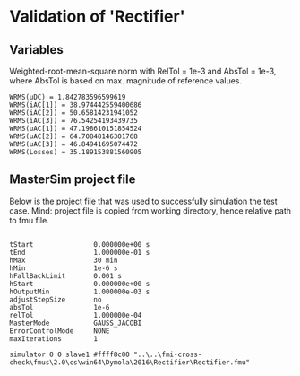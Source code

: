 # Validation of 'Rectifier'

## Variables
Weighted-root-mean-square norm with RelTol = 1e-3 and AbsTol = 1e-3, where
AbsTol is based on max. magnitude of reference values.

```
WRMS(uDC) = 1.842783596599619
WRMS(iAC[1]) = 38.974442559400686
WRMS(iAC[2]) = 50.65814231941052
WRMS(iAC[3]) = 76.54254193439735
WRMS(uAC[1]) = 47.198610151854524
WRMS(uAC[2]) = 64.70848146301768
WRMS(uAC[3]) = 46.84941695074472
WRMS(Losses) = 35.189153881560905
```

## MasterSim project file

Below is the project file that was used to successfully simulation the test case.
Mind: project file is copied from working directory, hence relative path to fmu file.

```

tStart               0.000000e+00 s
tEnd                 1.000000e-01 s
hMax                 30 min
hMin                 1e-6 s
hFallBackLimit       0.001 s
hStart               0.000000e+00 s
hOutputMin           1.000000e-03 s
adjustStepSize       no
absTol               1e-6
relTol               1.000000e-04
MasterMode           GAUSS_JACOBI
ErrorControlMode     NONE
maxIterations        1

simulator 0 0 slave1 #ffff8c00 "..\..\fmi-cross-check\fmus\2.0\cs\win64\Dymola\2016\Rectifier\Rectifier.fmu"


```


